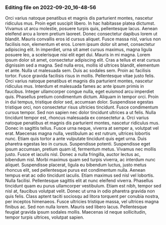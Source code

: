

### Editing file on 2022-09-20_16-48-56

Orci varius natoque penatibus et magnis dis parturient montes, nascetur ridiculus mus. Proin eget suscipit libero. In hac habitasse platea dictumst. Vivamus ut arcu molestie, posuere turpis quis, pellentesque lacus. Aenean eleifend arcu a lorem pretium laoreet. Donec consectetur dapibus lorem ut blandit. Mauris convallis eros id cursus aliquet. Fusce massa nisl, varius non facilisis non, elementum et eros.
Lorem ipsum dolor sit amet, consectetur adipiscing elit. In imperdiet, urna sit amet cursus maximus, magna ligula posuere leo, a scelerisque nisi elit eget dui. Mauris in mi magna. Lorem ipsum dolor sit amet, consectetur adipiscing elit. Cras a tellus et erat cursus dignissim sed a magna. Sed nulla eros, mollis id ultrices blandit, elementum et ante. Nulla ut malesuada sem. Duis ac sodales sem. Proin ac facilisis tortor. Fusce gravida facilisis risus in mollis. Pellentesque vitae justo felis.
Orci varius natoque penatibus et magnis dis parturient montes, nascetur ridiculus mus. Interdum et malesuada fames ac ante ipsum primis in faucibus. Integer ullamcorper congue nulla, eget euismod arcu imperdiet quis. Phasellus pretium condimentum dictum. Aliquam in tempor orci. Proin in dui tempus, tristique dolor sed, accumsan dolor. Suspendisse egestas tristique orci, non consectetur risus ultricies tincidunt. Fusce condimentum cursus tempor. Sed non sapien nec dolor tincidunt ultrices a ut felis. Nulla tincidunt tempor est, rhoncus malesuada ex consectetur a. Orci varius natoque penatibus et magnis dis parturient montes, nascetur ridiculus mus.
Donec in sagittis tellus. Fusce urna neque, viverra at semper a, volutpat vel erat. Maecenas magna nulla, vestibulum ac est rutrum, ultrices lobortis nunc. Etiam quis tortor a ante vulputate tincidunt quis eget urna. Duis pharetra egestas leo in cursus. Suspendisse potenti. Suspendisse eget ipsum accumsan, pretium quam id, fermentum metus. Vivamus nec mollis justo. Fusce et iaculis nisl. Donec a nulla fringilla, auctor lectus ac, bibendum nisl. Morbi maximus quam sed turpis viverra, ac interdum nunc aliquet. Suspendisse placerat, ligula eu bibendum luctus, justo metus rhoncus elit, sed pellentesque purus est condimentum nulla. Aenean tempus erat ac odio tincidunt iaculis.
Etiam maximus sed nisl vel lobortis. Nulla facilisi. Pellentesque sagittis elit at nunc eleifend viverra. Phasellus tincidunt quam eu purus ullamcorper vestibulum. Etiam est nibh, tempor sed nisl at, faucibus volutpat velit. Donec ut urna in odio pharetra gravida non quis felis. Class aptent taciti sociosqu ad litora torquent per conubia nostra, per inceptos himenaeos. Fusce ultricies tristique massa, vel ultrices magna finibus ac. Sed non nulla lorem. Mauris sed libero lacus. Pellentesque feugiat gravida ipsum sodales mollis. Maecenas id neque sollicitudin, tempor turpis ultrices, volutpat sapien.


